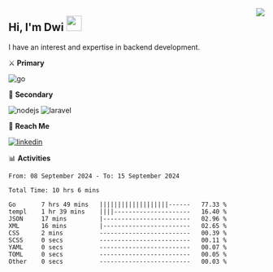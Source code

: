 [<img src="https://komarev.com/ghpvc/?username=masred&color=green&style=flat-square&label=Profile+Views" align="right">](github.com/masred)

## Hi, I'm Dwi <img src="https://raw.githubusercontent.com/MartinHeinz/MartinHeinz/master/wave.gif" width="30px">

I have an interest and expertise in backend development.

⚔️ **Primary**

![go](https://img.shields.io/badge/---?logo=go&label=Golang&style=social)

🔪 **Secondary**

![nodejs](https://img.shields.io/badge/---?logo=node.js&label=Node.js&style=social&logoColor=green)
![laravel](https://img.shields.io/badge/---?logo=laravel&label=Laravel&style=social)

🔗 **Reach Me**

[![linkedin](https://img.shields.io/badge/---?logo=linkedin&label=LinkedIn&style=social)](https://linkedin.com/in/dwifitriyanto)

📊 **Activities**

<!--START_SECTION:waka-->

```all_time
From: 08 September 2024 - To: 15 September 2024

Total Time: 10 hrs 6 mins

Go       7 hrs 49 mins   |||||||||||||||||||------   77.33 %
templ    1 hr 39 mins    ||||---------------------   16.40 %
JSON     17 mins         |------------------------   02.96 %
XML      16 mins         |------------------------   02.65 %
CSS      2 mins          -------------------------   00.39 %
SCSS     0 secs          -------------------------   00.11 %
YAML     0 secs          -------------------------   00.07 %
TOML     0 secs          -------------------------   00.05 %
Other    0 secs          -------------------------   00.03 %
```

<!--END_SECTION:waka-->
